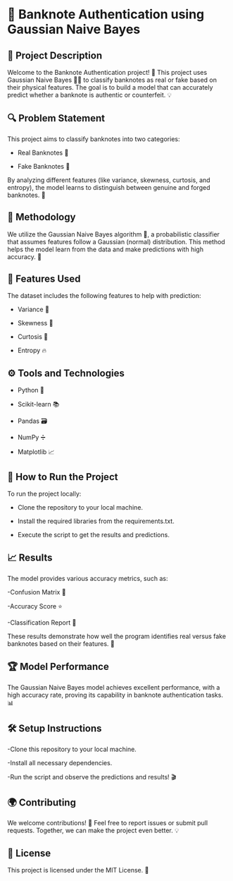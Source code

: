 # 🏦 Banknote Authentication using Gaussian Naive Bayes 

## 📜 Project Description

Welcome to the Banknote Authentication project! 🎉 This project uses Gaussian Naive Bayes 🧑‍💻 to classify banknotes as real or fake based on their physical features. The goal is to build a model that can accurately predict whether a banknote is authentic or counterfeit. 💡

## 🔍 Problem Statement

This project aims to classify banknotes into two categories:

- Real Banknotes 🏅

- Fake Banknotes 💸

By analyzing different features (like variance, skewness, curtosis, and entropy), the model learns to distinguish between genuine and forged banknotes. 🧐

## 🧠 Methodology

We utilize the Gaussian Naive Bayes algorithm 🔮, a probabilistic classifier that assumes features follow a Gaussian (normal) distribution. This method helps the model learn from the data and make predictions with high accuracy. 🤖

## 🧰 Features Used

The dataset includes the following features to help with prediction:

- Variance 📐

- Skewness 🎯

- Curtosis 🏁

- Entropy 🔥

## ⚙️ Tools and Technologies

- Python 🐍

- Scikit-learn 📚

- Pandas 🗃️

- NumPy ➗

- Matplotlib 📈

## 🚀 How to Run the Project

To run the project locally:

- Clone the repository to your local machine.

- Install the required libraries from the requirements.txt.

- Execute the script to get the results and predictions.

## 📈 Results

The model provides various accuracy metrics, such as:

-Confusion Matrix 🔢

-Accuracy Score ⭐

-Classification Report 📝

These results demonstrate how well the program identifies real versus fake banknotes based on their features. 🤝

## 🏆 Model Performance

The Gaussian Naive Bayes model achieves excellent performance, with a high accuracy rate, proving its capability in banknote authentication tasks. 📊

## 🛠️ Setup Instructions

-Clone this repository to your local machine.

-Install all necessary dependencies.

-Run the script and observe the predictions and results! 🎬

## 🌍 Contributing

We welcome contributions! 🙌 Feel free to report issues or submit pull requests. Together, we can make the project even better. 💡

## 📄 License

This project is licensed under the MIT License. 📝


